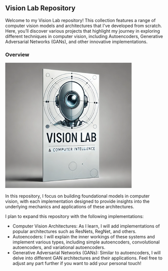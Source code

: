 ## Vision Lab Repository
Welcome to my Vision Lab repository! This collection features a range of computer vision models and architectures that I've developed from scratch. Here, you’ll discover various projects that highlight my journey in exploring different techniques in computer vision, including Autoencoders, Generative Adversarial Networks (GANs), and other innovative implementations.

### Overview

<img src="./images/vision-lab.webp" href="vision-lab-banner" style="width:80%; max-height:400px">

In this repository, I focus on building foundational models in computer vision, with each implementation designed to provide insights into the underlying mechanics and applications of these architectures. 

I plan to expand this repository with the following implementations:

- Computer Vision Architectures: As I learn, I will add implementations of popular architectures such as ResNets, RegNet, and others.
- Autoencoders: I will explain the inner workings of these systems and implement various types, including simple autoencoders, convolutional autoencoders, and variational autoencoders.
- Generative Adversarial Networks (GANs): Similar to autoencoders, I will delve into different GAN architectures and their applications.
Feel free to adjust any part further if you want to add your personal touch!

